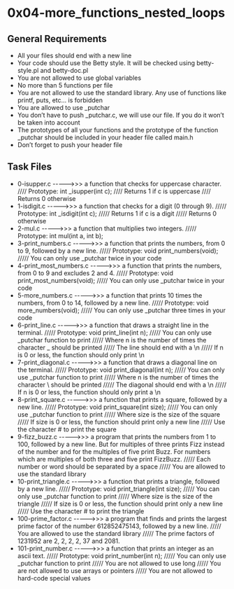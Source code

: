 # 0x04-more_functions_nested_loops

## General Requirements

* All your files should end with a new line
* Your code should use the Betty style. It will be checked using betty-style.pl and betty-doc.pl
* You are not allowed to use global variables
* No more than 5 functions per file
* You are not allowed to use the standard library. Any use of functions like printf, puts, etc… is forbidden
* You are allowed to use _putchar
* You don’t have to push _putchar.c, we will use our file. If you do it won’t be taken into account
* The prototypes of all your functions and the prototype of the function _putchar should be included in your header file called main.h
* Don’t forget to push your header file

## Task Files

* 0-isupper.c ----->>> a function that checks for uppercase character. //// Prototype: int _isupper(int c); //// Returns 1 if c is uppercase //// Returns 0 otherwise
* 1-isdigit.c ----->>> a function that checks for a digit (0 through 9). ///// Prototype: int _isdigit(int c); ///// Returns 1 if c is a digit ///// Returns 0 otherwise
* 2-mul.c ----->>> a function that multiplies two integers. ///// Prototype: int mul(int a, int b);
* 3-print_numbers.c ----->>> a function that prints the numbers, from 0 to 9, followed by a new line. ///// Prototype: void print_numbers(void); ///// You can only use _putchar twice in your code
* 4-print_most_numbers.c ----->>> a function that prints the numbers, from 0 to 9 and excludes 2 and 4. ///// Prototype: void print_most_numbers(void); ///// You can only use _putchar twice in your code
* 5-more_numbers.c ----->>> a function that prints 10 times the numbers, from 0 to 14, followed by a new line. ///// Prototype: void more_numbers(void); ///// You can only use _putchar three times in your code
* 6-print_line.c ----->>> a function that draws a straight line in the terminal. ///// Prototype: void print_line(int n); ///// You can only use _putchar function to print ///// Where n is the number of times the character _ should be printed ///// The line should end with a \n ///// If n is 0 or less, the function should only print \n
* 7-print_diagonal.c ----->>> a function that draws a diagonal line on the terminal. ///// Prototype: void print_diagonal(int n); ///// You can only use _putchar function to print ///// Where n is the number of times the character \ should be printed ///// The diagonal should end with a \n ///// If n is 0 or less, the function should only print a \n
* 8-print_square.c ----->>> a function that prints a square, followed by a new line. ///// Prototype: void print_square(int size); ///// You can only use _putchar function to print ///// Where size is the size of the square ///// If size is 0 or less, the function should print only a new line ///// Use the character # to print the square
* 9-fizz_buzz.c ----->>> a program that prints the numbers from 1 to 100, followed by a new line. But for multiples of three prints Fizz instead of the number and for the multiples of five print Buzz. For numbers which are multiples of both three and five print FizzBuzz. ///// Each number or word should be separated by a space ///// You are allowed to use the standard library
* 10-print_triangle.c ----->>> a function that prints a triangle, followed by a new line. ///// Prototype: void print_triangle(int size); ///// You can only use _putchar function to print ///// Where size is the size of the triangle ///// If size is 0 or less, the function should print only a new line ///// Use the character # to print the triangle
* 100-prime_factor.c ----->>> a program that finds and prints the largest prime factor of the number 612852475143, followed by a new line. ///// You are allowed to use the standard library ///// The prime factors of 1231952 are 2, 2, 2, 2, 37 and 2081.
* 101-print_number.c ----->>> a function that prints an integer as an ascii text. ///// Prototype: void print_number(int n); ///// You can only use _putchar function to print ///// You are not allowed to use long ///// You are not allowed to use arrays or pointers ///// You are not allowed to hard-code special values
